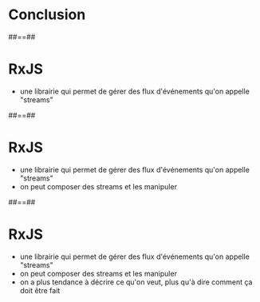 <!-- .slide: class="transition bg-pink" -->

# Conclusion

##==##

# RxJS

- une librairie qui permet de gérer des flux d'événements qu'on appelle "streams"

##==##

# RxJS

- une librairie qui permet de gérer des flux d'événements qu'on appelle "streams"
- on peut composer des streams et les manipuler

##==##

# RxJS

- une librairie qui permet de gérer des flux d'événements qu'on appelle "streams"
- on peut composer des streams et les manipuler
- on a plus tendance à décrire ce qu'on veut, plus qu'à dire comment ça doit être fait

